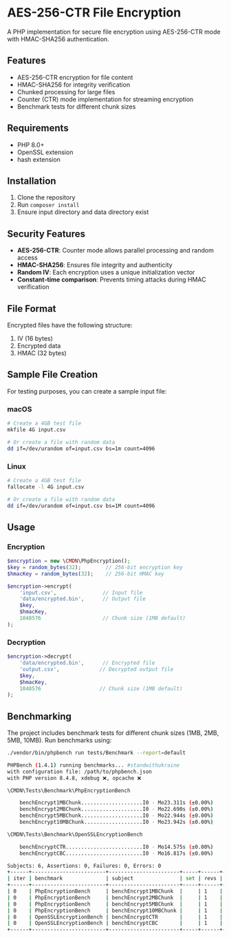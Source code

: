 # AES-256-CTR File Encryption

A PHP implementation for secure file encryption using AES-256-CTR mode with HMAC-SHA256 authentication.

## Features

- AES-256-CTR encryption for file content
- HMAC-SHA256 for integrity verification
- Chunked processing for large files
- Counter (CTR) mode implementation for streaming encryption
- Benchmark tests for different chunk sizes

## Requirements

- PHP 8.0+
- OpenSSL extension
- hash extension

## Installation

1. Clone the repository
2. Run `composer install`
3. Ensure input directory and data directory exist

## Security Features

- **AES-256-CTR**: Counter mode allows parallel processing and random access
- **HMAC-SHA256**: Ensures file integrity and authenticity
- **Random IV**: Each encryption uses a unique initialization vector
- **Constant-time comparison**: Prevents timing attacks during HMAC verification

## File Format

Encrypted files have the following structure:
1. IV (16 bytes)
2. Encrypted data
3. HMAC (32 bytes)

## Sample File Creation

For testing purposes, you can create a sample input file:

### macOS
```bash
# Create a 4GB test file
mkfile 4G input.csv

# Or create a file with random data
dd if=/dev/urandom of=input.csv bs=1m count=4096
```

### Linux
```bash
# Create a 4GB test file
fallocate -l 4G input.csv

# Or create a file with random data
dd if=/dev/urandom of=input.csv bs=1M count=4096
```

## Usage

### Encryption

```php
$encryption = new \CMDN\PhpEncryption();
$key = random_bytes(32);        // 256-bit encryption key
$hmacKey = random_bytes(32);    // 256-bit HMAC key

$encryption->encrypt(
    'input.csv',               // Input file
    'data/encrypted.bin',      // Output file
    $key,
    $hmacKey,
    1048576                    // Chunk size (1MB default)
);
```

### Decryption

```php
$encryption->decrypt(
    'data/encrypted.bin',      // Encrypted file
    'output.csv',             // Decrypted output file
    $key,
    $hmacKey,
    1048576                   // Chunk size (1MB default)
);
```

## Benchmarking

The project includes benchmark tests for different chunk sizes (1MB, 2MB, 5MB, 10MB). Run benchmarks using:

```bash
./vendor/bin/phpbench run tests/Benchmark --report=default

PHPBench (1.4.1) running benchmarks... #standwithukraine
with configuration file: /path/to/phpbench.json
with PHP version 8.4.8, xdebug ❌, opcache ❌

\CMDN\Tests\Benchmark\PhpEncryptionBench

    benchEncrypt1MBChunk....................I0 - Mo23.311s (±0.00%)
    benchEncrypt2MBChunk....................I0 - Mo22.690s (±0.00%)
    benchEncrypt5MBChunk....................I0 - Mo22.944s (±0.00%)
    benchEncrypt10MBChunk...................I0 - Mo23.942s (±0.00%)

\CMDN\Tests\Benchmark\OpenSSLEncryptionBench

    benchEncryptCTR.........................I0 - Mo14.575s (±0.00%)
    benchEncryptCBC.........................I0 - Mo16.817s (±0.00%)

Subjects: 6, Assertions: 0, Failures: 0, Errors: 0
+------+------------------------+-----------------------+-----+------+-------------+------------------+--------------+----------------+
| iter | benchmark              | subject               | set | revs | mem_peak    | time_avg         | comp_z_value | comp_deviation |
+------+------------------------+-----------------------+-----+------+-------------+------------------+--------------+----------------+
| 0    | PhpEncryptionBench     | benchEncrypt1MBChunk  |     | 1    | 3,713,336b  | 23,310,969.000μs | +0.00σ       | +0.00%         |
| 0    | PhpEncryptionBench     | benchEncrypt2MBChunk  |     | 1    | 6,896,000b  | 22,689,803.000μs | +0.00σ       | +0.00%         |
| 0    | PhpEncryptionBench     | benchEncrypt5MBChunk  |     | 1    | 16,333,184b | 22,944,135.000μs | +0.00σ       | +0.00%         |
| 0    | PhpEncryptionBench     | benchEncrypt10MBChunk |     | 1    | 32,061,824b | 23,942,306.000μs | +0.00σ       | +0.00%         |
| 0    | OpenSSLEncryptionBench | benchEncryptCTR       |     | 1    | 721,992b    | 14,574,884.000μs | +0.00σ       | +0.00%         |
| 0    | OpenSSLEncryptionBench | benchEncryptCBC       |     | 1    | 721,992b    | 16,816,644.000μs | +0.00σ       | +0.00%         |
+------+------------------------+-----------------------+-----+------+-------------+------------------+--------------+----------------+
```


